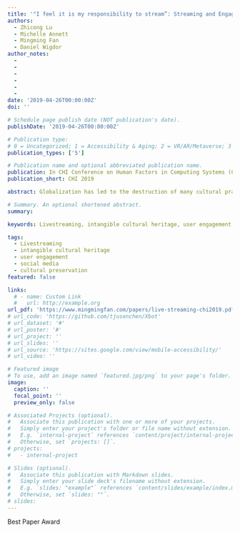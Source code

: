 ```yaml
---
title: '"I feel it is my responsibility to stream”: Streaming and Engaging with Intangible Cultural Heritage through Livestreaming'
authors:
  - Zhicong Lu
  - Michelle Annett
  - Mingming Fan
  - Daniel Wigdor
author_notes:
  - 
  - 
  -
  -
  -
  -
date: '2019-04-26T00:00:00Z'
doi: ''

# Schedule page publish date (NOT publication's date).
publishDate: '2019-04-26T00:00:00Z'

# Publication type: 
# 0 = Uncategorized; 1 = Accessibility & Aging; 2 = VR/AR/Metaverse; 3 = Human-AI Collaboration; 4 = UX Methodology; 5 = Social Computing; 6 = Sensing; 
publication_types: ['5']

# Publication name and optional abbreviated publication name.
publication: In CHI Conference on Human Factors in Computing Systems (CHI'19)
publication_short: CHI 2019

abstract: Globalization has led to the destruction of many cultural practices, expressions, and knowledge found within local communities. These practices, defined by UNESCO as Intangible Cultural Heritage (ICH), have been identified, promoted, and safeguarded by nations, academia, organizations and local communities to varying degrees. Despite such efforts, many practices are still in danger of being lost or forgotten forever. With the increased popularity of livestreaming in China, some streamers have begun to use livestreaming to showcase and promote ICH activities. To better understand the practices, opportunities, and challenges inherent in sharing and safeguarding ICH through livestreaming, we interviewed 10 streamers and 8 viewers from China. Through our qualitative investigation, we found that ICH streamers had altruistic motivations and engaged with viewers using multiple modalities beyond livestreams. We also found that livestreaming encouraged real-time interaction and sociality, while non-live curated videos attracted attention from a broader audience and assisted in the archiving of knowledge.

# Summary. An optional shortened abstract.
summary:

keywords: Livestreaming, intangible cultural heritage, user engagement, social media, cultural preservation

tags:
  - Livestreaming
  - intangible cultural heritage
  - user engagement
  - social media
  - cultural preservation
featured: false

links:
  # - name: Custom Link
  #   url: http://example.org
url_pdf: 'https://www.mingmingfan.com/papers/live-streaming-chi2019.pdf'
# url_code: 'https://github.com/tjusenchen/Xbot'
# url_dataset: '#'
# url_poster: '#'
# url_project: ''
# url_slides: ''
# url_source: 'https://sites.google.com/view/mobile-accessibility/'
# url_video: ''

# Featured image
# To use, add an image named `featured.jpg/png` to your page's folder.
image:
  caption: ''
  focal_point: ''
  preview_only: false

# Associated Projects (optional).
#   Associate this publication with one or more of your projects.
#   Simply enter your project's folder or file name without extension.
#   E.g. `internal-project` references `content/project/internal-project/index.md`.
#   Otherwise, set `projects: []`.
# projects:
#   - internal-project

# Slides (optional).
#   Associate this publication with Markdown slides.
#   Simply enter your slide deck's filename without extension.
#   E.g. `slides: "example"` references `content/slides/example/index.md`.
#   Otherwise, set `slides: ""`.
# slides:
---
```


<i class="fa-solid fa-trophy"> </i> Best Paper Award

<!-- {{< youtube f9lO9tin4tw >}} -->


